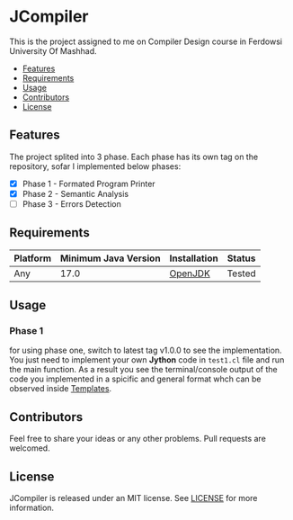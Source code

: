 # JCompiler

This is the project assigned to me on Compiler Design course in Ferdowsi University Of Mashhad.

- [Features](#features)
- [Requirements](#requirements)
- [Usage](#Usage)
- [Contributors](#Contributors)
- [License](#license)

## Features

The project splited into 3 phase. Each phase has its own tag on the repository, sofar I implemented below phases:

- [x] Phase 1 - Formated Program Printer
- [x] Phase 2 - Semantic Analysis
- [ ] Phase 3 - Errors Detection

## Requirements

| Platform | Minimum Java Version | Installation | Status |
| --- | --- | --- | --- |
| Any | 17.0 | [OpenJDK](https://openjdk.java.net) | Tested |

## Usage

### Phase 1

for using phase one, switch to latest tag v1.0.0 to see the implementation. 
You just need to implement your own **Jython** code in `test1.cl` file and run the main function.
As a result you see the terminal/console output of the code you implemented in a spicific and general format
whch can be observed inside [Templates](https://github.com/kiarashvosough1999/JCompiler/tree/master/Samples/outputTemplate).

## Contributors

Feel free to share your ideas or any other problems. Pull requests are welcomed.

## License

JCompiler is released under an MIT license. See [LICENSE](https://github.com/kiarashvosough1999/JCompiler/blob/master/LICENSE) for more information.
